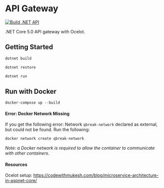 # API Gateway
[![Build .NET API](https://github.com/Quarter-Break/api_gateway/actions/workflows/build.yml/badge.svg)](https://github.com/Quarter-Break/api_gateway/actions/workflows/build.yml)

.NET Core 5.0 API gateway with Ocelot.

## Getting Started
```zsh
dotnet build
```
```zsh
dotnet restore
```
```zsh
dotnet run
```

## Run with Docker
```
docker-compose up --build
```

#### Error: Docker Network Missing
If you get the following error:
Network `qbreak-network` declared as external, but could not be found. Run the following:
```zsh
docker network create qbreak-network
```
<i>Note: a Docker network is required to allow the container to communicate with other containers.</i>

#### Resources

Ocelot setup: https://codewithmukesh.com/blog/microservice-architecture-in-aspnet-core/
